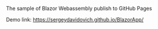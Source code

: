The sample of Blazor Webassembly publish to GitHub Pages

Demo link: https://sergeydavidovich.github.io/BlazorApp/
